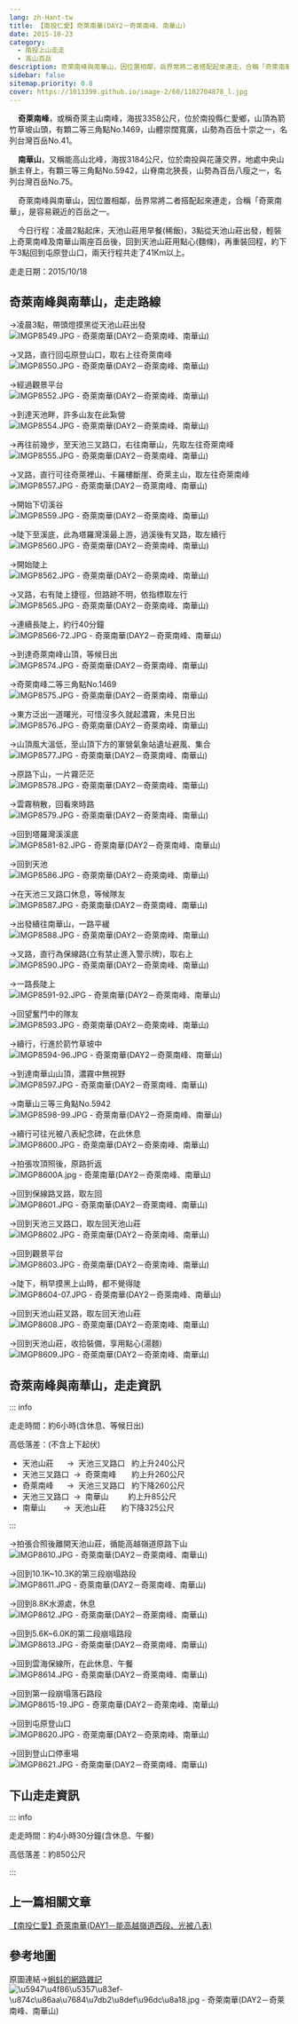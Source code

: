 ```yaml
---
lang: zh-Hant-tw
title: 【南投仁愛】奇萊南華(DAY2－奇萊南峰、南華山)
date: 2015-10-23
category: 
  - 南投上山走走
  - 高山百岳
description: 奇萊南峰與南華山，因位置相鄰，岳界常將二者搭配起來連走，合稱「奇萊南華」，是容易親近的百岳之一。 今日行程：凌晨2點起床，天池山莊用早餐(稀飯)，3點從天池山莊出發，輕裝上奇萊南峰及南華山兩座百岳後，回到天池山莊用點心(麵條)，再重裝回程，約下午3點回到屯原登山口，兩天行程共走了41Km以上。
sidebar: false
sitemap.priority: 0.8
cover: https://1013399.github.io/image-2/60/1102704878_l.jpg
---
```


    **奇萊南峰**，或稱奇萊主山南峰，海拔3358公尺，位於南投縣仁愛鄉，山頂為箭竹草坡山頭，有顆二等三角點No.1469，山體崇闊寬廣，山勢為百岳十崇之一，名列台灣百岳No.41。  

    **南華山**，又稱能高山北峰，海拔3184公尺，位於南投與花蓮交界，地處中央山脈主脊上，有顆三等三角點No.5942，山脊南北狹長，山勢為百岳八瘦之一，名列台灣百岳No.75。  

<!-- more -->

    奇萊南峰與南華山，因位置相鄰，岳界常將二者搭配起來連走，合稱「奇萊南華」，是容易親近的百岳之一。  

    今日行程：凌晨2點起床，天池山莊用早餐(稀飯)，3點從天池山莊出發，輕裝上奇萊南峰及南華山兩座百岳後，回到天池山莊用點心(麵條)，再重裝回程，約下午3點回到屯原登山口，兩天行程共走了41Km以上。

走走日期：2015/10/18

## 奇萊南峰與南華山，走走路線
→凌晨3點，帶頭燈摸黑從天池山莊出發  
![IMGP8549.JPG - 奇萊南華(DAY2－奇萊南峰、南華山)](https://1013399.github.io/image-2/60/1102703401_l.jpg)

→叉路，直行回屯原登山口，取右上往奇萊南峰  
![IMGP8550.JPG - 奇萊南華(DAY2－奇萊南峰、南華山)](https://1013399.github.io/image-2/60/1102704102_l.jpg)

→經過觀景平台  
![IMGP8552.JPG - 奇萊南華(DAY2－奇萊南峰、南華山)](https://1013399.github.io/image-2/60/1102705249_l.jpg)

→到達天池畔，許多山友在此紮營  
![IMGP8554.JPG - 奇萊南華(DAY2－奇萊南峰、南華山)](https://1013399.github.io/image-2/60/1102703992_l.jpg)

→再往前幾步，至天池三叉路口，右往南華山，先取左往奇萊南峰  
![IMGP8555.JPG - 奇萊南華(DAY2－奇萊南峰、南華山)](https://1013399.github.io/image-2/60/1102704104_l.jpg)

→叉路，直行可往奇萊裡山、卡羅樓斷崖、奇萊主山，取左往奇萊南峰  
![IMGP8557.JPG - 奇萊南華(DAY2－奇萊南峰、南華山)](https://1013399.github.io/image-2/60/1102704481_l.jpg)

→開始下切溪谷  
![IMGP8559.JPG - 奇萊南華(DAY2－奇萊南峰、南華山)](https://1013399.github.io/image-2/60/1102702782_l.jpg)

→陡下至溪底，此為塔羅灣溪最上游，過溪後有叉路，取左續行  
![IMGP8560.JPG - 奇萊南華(DAY2－奇萊南峰、南華山)](https://1013399.github.io/image-2/60/1102702783_l.jpg)

→開始陡上  
![IMGP8562.JPG - 奇萊南華(DAY2－奇萊南峰、南華山)](https://1013399.github.io/image-2/60/1102705443_l.jpg)

→叉路，右有陡上捷徑，但路跡不明，依指標取左行  
![IMGP8565.JPG - 奇萊南華(DAY2－奇萊南峰、南華山)](https://1013399.github.io/image-2/60/1102704876_l.jpg)

→連續長陡上，約行40分鐘  
![IMGP8566-72.JPG - 奇萊南華(DAY2－奇萊南峰、南華山)](https://1013399.github.io/image-2/60/1102703402_l.jpg)

→到達奇萊南峰山頂，等候日出  
![IMGP8574.JPG - 奇萊南華(DAY2－奇萊南峰、南華山)](https://1013399.github.io/image-2/60/1102705647_l.jpg)

→奇萊南峰二等三角點No.1469  
![IMGP8575.JPG - 奇萊南華(DAY2－奇萊南峰、南華山)](https://1013399.github.io/image-2/60/1102703191_l.jpg)

→東方泛出一道曙光，可惜沒多久就起濃霧，未見日出  
![IMGP8576.JPG - 奇萊南華(DAY2－奇萊南峰、南華山)](https://1013399.github.io/image-2/60/1102704878_l.jpg)

→山頂風大溫低，至山頂下方的軍營氣象站遺址避風、集合  
![IMGP8577.JPG - 奇萊南華(DAY2－奇萊南峰、南華山)](https://1013399.github.io/image-2/60/1102702785_l.jpg)

→原路下山，一片霧茫茫  
![IMGP8578.JPG - 奇萊南華(DAY2－奇萊南峰、南華山)](https://1013399.github.io/image-2/60/1102705445_l.jpg)

→雲霧稍散，回看來時路  
![IMGP8579.JPG - 奇萊南華(DAY2－奇萊南峰、南華山)](https://1013399.github.io/image-2/60/1102704880_l.jpg)

→回到塔羅灣溪溪底  
![IMGP8581-82.JPG - 奇萊南華(DAY2－奇萊南峰、南華山)](https://1013399.github.io/image-2/60/1102704883_l.jpg)

→回到天池  
![IMGP8586.JPG - 奇萊南華(DAY2－奇萊南峰、南華山)](https://1013399.github.io/image-2/60/1102705447_l.jpg)

→在天池三叉路口休息，等候隊友  
![IMGP8587.JPG - 奇萊南華(DAY2－奇萊南峰、南華山)](https://1013399.github.io/image-2/60/1102705154_l.jpg)

→出發續往南華山，一路平緩  
![IMGP8588.JPG - 奇萊南華(DAY2－奇萊南峰、南華山)](https://1013399.github.io/image-2/60/1102702294_l.jpg)

→叉路，直行為保線路(立有禁止進入警示牌)，取右上  
![IMGP8590.JPG - 奇萊南華(DAY2－奇萊南峰、南華山)](https://1013399.github.io/image-2/60/1102705055_l.jpg)

→一路長陡上  
![IMGP8591-92.JPG - 奇萊南華(DAY2－奇萊南峰、南華山)](https://1013399.github.io/image-2/60/1102705545_l.jpg)

→回望奮鬥中的隊友  
![IMGP8593.JPG - 奇萊南華(DAY2－奇萊南峰、南華山)](https://1013399.github.io/image-2/60/1102705651_l.jpg)

→續行，行進於箭竹草坡中  
![IMGP8594-96.JPG - 奇萊南華(DAY2－奇萊南峰、南華山)](https://1013399.github.io/image-2/60/1102704110_l.jpg)

→到達南華山山頂，濃霧中無視野  
![IMGP8597.JPG - 奇萊南華(DAY2－奇萊南峰、南華山)](https://1013399.github.io/image-2/60/1102704111_l.jpg)

→南華山三等三角點No.5942  
![IMGP8598-99.JPG - 奇萊南華(DAY2－奇萊南峰、南華山)](https://1013399.github.io/image-2/60/1102704112_l.jpg)

→續行可往光被八表紀念碑，在此休息  
![IMGP8600.JPG - 奇萊南華(DAY2－奇萊南峰、南華山)](https://1013399.github.io/image-2/60/1102703403_l.jpg)

→拍張攻頂照後，原路折返  
![IMGP8600A.jpg - 奇萊南華(DAY2－奇萊南峰、南華山)](https://1013399.github.io/image-2/60/1102705546_l.jpg)

→回到保線路叉路，取左回  
![IMGP8601.JPG - 奇萊南華(DAY2－奇萊南峰、南華山)](https://1013399.github.io/image-2/60/1102704885_l.jpg)

→回到天池三叉路口，取左回天池山莊  
![IMGP8602.JPG - 奇萊南華(DAY2－奇萊南峰、南華山)](https://1013399.github.io/image-2/60/1102705250_l.jpg)

→回到觀景平台  
![IMGP8603.JPG - 奇萊南華(DAY2－奇萊南峰、南華山)](https://1013399.github.io/image-2/60/1102704886_l.jpg)

→陡下，稍早摸黑上山時，都不覺得陡  
![IMGP8604-07.JPG - 奇萊南華(DAY2－奇萊南峰、南華山)](https://1013399.github.io/image-2/60/1102703489_l.jpg)

→回到天池山莊叉路，取左回天池山莊  
![IMGP8608.JPG - 奇萊南華(DAY2－奇萊南峰、南華山)](https://1013399.github.io/image-2/60/1102704389_l.jpg)

→回到天池山莊，收拾裝備，享用點心(湯麵)  
![IMGP8609.JPG - 奇萊南華(DAY2－奇萊南峰、南華山)](https://1013399.github.io/image-2/60/1102705547_l.jpg) 

## 奇萊南峰與南華山，走走資訊
::: info

走走時間：約6小時(含休息、等候日出)

高低落差：(不含上下起伏)  
- 天池山莊      →  天池三叉路口   約上升240公尺  
- 天池三叉路口  →  奇萊南峰       約上升260公尺  
- 奇萊南峰      →  天池三叉路口   約下降260公尺  
- 天池三叉路口  →  南華山         約上升85公尺  
- 南華山        →  天池山莊       約下降325公尺

:::

→拍張合照後離開天池山莊，循能高越嶺道原路下山  
![IMGP8610.JPG - 奇萊南華(DAY2－奇萊南峰、南華山)](https://1013399.github.io/image-2/60/1102704391_l.jpg)

→回到10.1K~10.3K的第三段崩塌路段  
![IMGP8611.JPG - 奇萊南華(DAY2－奇萊南峰、南華山)](https://1013399.github.io/image-2/60/1102703491_l.jpg)

→回到8.8K水源處，休息  
![IMGP8612.JPG - 奇萊南華(DAY2－奇萊南峰、南華山)](https://1013399.github.io/image-2/60/1102705346_l.jpg)

→回到5.6K~6.0K的第二段崩塌路段  
![IMGP8613.JPG - 奇萊南華(DAY2－奇萊南峰、南華山)](https://1013399.github.io/image-2/60/1102703195_l.jpg)

→回到雲海保線所，在此休息、午餐  
![IMGP8614.JPG - 奇萊南華(DAY2－奇萊南峰、南華山)](https://1013399.github.io/image-2/60/1102702702_l.jpg)

→回到第一段崩塌落石路段  
![IMGP8615-19.JPG - 奇萊南華(DAY2－奇萊南峰、南華山)](https://1013399.github.io/image-2/60/1102705451_l.jpg)

→回到屯原登山口  
![IMGP8620.JPG - 奇萊南華(DAY2－奇萊南峰、南華山)](https://1013399.github.io/image-2/60/1102702703_l.jpg)

→回到登山口停車場  
![IMGP8621.JPG - 奇萊南華(DAY2－奇萊南峰、南華山)](https://1013399.github.io/image-2/60/1102705056_l.jpg)

## 下山走走資訊
::: info

走走時間：約4小時30分鐘(含休息、午餐)

高低落差：約850公尺

:::

## 上一篇相關文章
[【南投仁愛】奇萊南華(DAY1－能高越嶺道西段、光被八表)](/posts/post-61-2015-10-22.md)

## 參考地圖
原圖連結→[蝌蚪的網路雜記](http://www.tadpole.net.tw/2010/03/day-2.html)  
![\u5947\u4f86\u5357\u83ef-\u874c\u86aa\u7684\u7db2\u8def\u96dc\u8a18.jpg - 奇萊南華(DAY2－奇萊南峰、南華山)](https://1013399.github.io/image-2/60/1102703493_l.jpg)